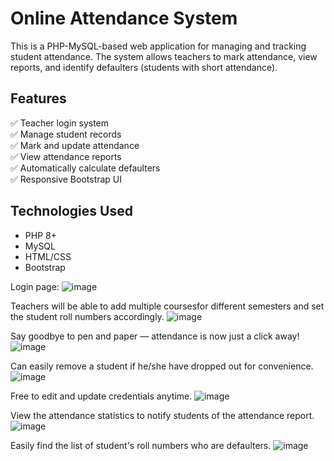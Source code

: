 # Online Attendance System

This is a PHP-MySQL-based web application for managing and tracking student attendance. The system allows teachers to mark attendance, view reports, and identify defaulters (students with short attendance).

## Features

✅ Teacher login system  
✅ Manage student records  
✅ Mark and update attendance  
✅ View attendance reports  
✅ Automatically calculate defaulters  
✅ Responsive Bootstrap UI

## Technologies Used

- PHP 8+
- MySQL
- HTML/CSS
- Bootstrap

Login page:
![image](https://github.com/user-attachments/assets/d23a626d-5ba6-4fb1-a5ea-b8b01208a082)

Teachers will be able to add multiple coursesfor different semesters and set the student roll numbers accordingly.
![image](https://github.com/user-attachments/assets/cd405057-9d3c-4dce-84ad-3353d271956c)

Say goodbye to pen and paper — attendance is now just a click away!
![image](https://github.com/user-attachments/assets/4422aff0-08d6-4e3e-a647-c10383309a9c)

Can easily remove a student if he/she have dropped out for convenience.
![image](https://github.com/user-attachments/assets/00a4f205-1428-480d-bc4c-0ab7bd1f1950)

Free to edit and update credentials anytime.
![image](https://github.com/user-attachments/assets/e62b53ac-17c2-4e20-9efc-c1ff86fd5945)

View the attendance statistics to notify students of the attendance report.
![image](https://github.com/user-attachments/assets/866905d1-4fab-443e-8341-a166397ca8ac)

Easily find the list of student's roll numbers who are defaulters.
![image](https://github.com/user-attachments/assets/9e4e0106-17b7-4884-8d85-9ec8d8e35500)


